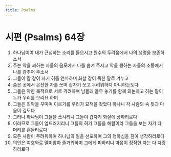 ```yaml
---
title: Psalms
---
```


# 시편 (Psalms) 64장
1. 하나님이여 내가 근심하는 소리를 들으시고 원수의 두려움에서 나의 생명을 보존하소서
1. 주는 악을 꾀하는 자들의 음모에서 나를 숨겨 주시고 악을 행하는 자들의 소동에서 나를 감추어 주소서
1. 그들이 칼 같이 자기 혀를 연마하며 화살 같이 독한 말로 겨누고
1. 숨은 곳에서 온전한 자를 쏘며 갑자기 쏘고 두려워하지 아니하는도다
1. 그들은 악한 목적으로 서로 격려하며 남몰래 올무 놓기를 함께 의논하고 하는 말이 누가 우리를 보리요 하며
1. 그들은 죄악을 꾸미며 이르기를 우리가 묘책을 찾았다 하나니 각 사람의 속 뜻과 마음이 깊도다
1. 그러나 하나님이 그들을 쏘시리니 그들이 갑자기 화살에 상하리로다
1. 이러므로 그들이 엎드러지리니 그들의 혀가 그들을 해함이라 그들을 보는 자가 다 머리를 흔들리로다
1. 모든 사람이 두려워하여 하나님의 일을 선포하며 그의 행하심을 깊이 생각하리로다
1. 의인은 여호와로 말미암아 즐거워하며 그에게 피하리니 마음이 정직한 자는 다 자랑하리로다